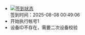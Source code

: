 - [![签到状态](https://github.com/womade/Cloud189-Actions/actions/workflows/main.yml/badge.svg?branch=main)](https://github.com/womade/Cloud189-Actions/actions/workflows/main.yml) <br> 签到时间：2025-08-08 00:49:06
- 开始执行帐号1
- 设备ID不存在，需要二次设备校验
